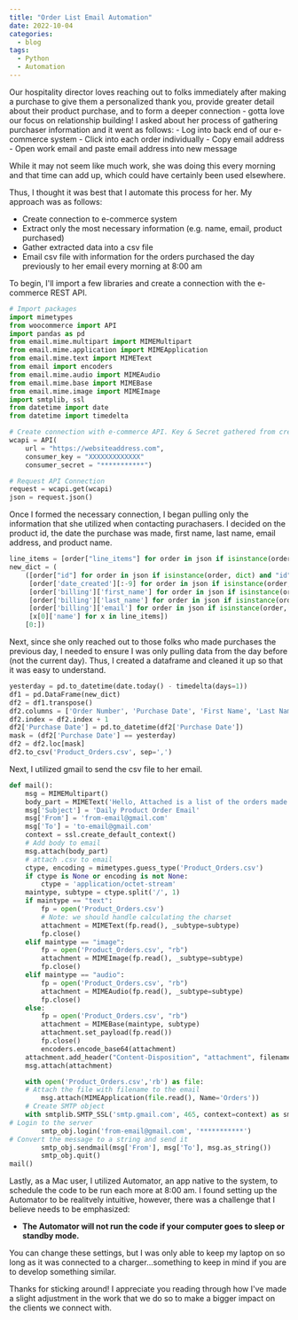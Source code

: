 ```yaml
---
title: "Order List Email Automation"
date: 2022-10-04
categories:
  - blog
tags:
  - Python
  - Automation
---
```


Our hospitality director loves reaching out to folks immediately after making a purchase to give them a personalized thank you, provide greater detail about their product purchase, and to form a deeper connection - gotta love our focus on relationship building! I asked about her process of gathering purchaser information and it went as follows:
    - Log into back end of our e-commerce system
    - Click into each order individually
    - Copy email address
    - Open work email and paste email address into new message

While it may not seem like much work, she was doing this every morning and that time can add up, which could have certainly been used elsewhere. 

Thus, I thought it was best that I automate this process for her. My approach was as follows:
* Create connection to e-commerce system
* Extract only the most necessary information (e.g. name, email, product purchased)
* Gather extracted data into a csv file
* Email csv file with information for the orders purchased the day previously to her email every morning at 8:00 am

To begin, I'll import a few libraries and create a connection with the e-commerce REST API.
```python
# Import packages
import mimetypes
from woocommerce import API
import pandas as pd
from email.mime.multipart import MIMEMultipart
from email.mime.application import MIMEApplication
from email.mime.text import MIMEText
from email import encoders
from email.mime.audio import MIMEAudio
from email.mime.base import MIMEBase
from email.mime.image import MIMEImage
import smtplib, ssl
from datetime import date
from datetime import timedelta

# Create connection with e-commerce API. Key & Secret gathered from created REST API created in e-commerce back end. 
wcapi = API(
    url = "https://websiteaddress.com",
    consumer_key = "XXXXXXXXXXXXX"
    consumer_secret = "***********")

# Request API Connection
request = wcapi.get(wcapi)
json = request.json()
```

Once I formed the necessary connection, I began pulling only the information that she utilized when contacting purachasers. I decided on the product id, the date the purchase was made, first name, last name, email address, and product name.
```python
line_items = [order["line_items"] for order in json if isinstance(order, dict) and "line_items" in order]
new_dict = (
    ([order["id"] for order in json if isinstance(order, dict) and "id" in order],
     [order['date_created'][:-9] for order in json if isinstance(order, dict) and 'date_created' in order],
     [order['billing']['first_name'] for order in json if isinstance(order, dict) and 'billing' in order],
     [order['billing']['last_name'] for order in json if isinstance(order, dict) and 'billing' in order],
     [order['billing']['email'] for order in json if isinstance(order, dict) and 'billing' in order],
     [x[0]['name'] for x in line_items])
    [0:])
```

Next, since she only reached out to those folks who made purchases the previous day, I needed to ensure I was only pulling data from the day before (not the current day). Thus, I created a dataframe and cleaned it up so that it was easy to understand.  
```python
yesterday = pd.to_datetime(date.today() - timedelta(days=1))
df1 = pd.DataFrame(new_dict)
df2 = df1.transpose()
df2.columns = ['Order Number', 'Purchase Date', 'First Name', 'Last Name', 'Email', 'Course Name']
df2.index = df2.index + 1
df2['Purchase Date'] = pd.to_datetime(df2['Purchase Date'])
mask = (df2['Purchase Date'] == yesterday)
df2 = df2.loc[mask]
df2.to_csv('Product_Orders.csv', sep=',')
```

Next, I utilized gmail to send the csv file to her email. 
```python
def mail():
    msg = MIMEMultipart()
    body_part = MIMEText('Hello, Attached is a list of the orders made yesterday.', 'plain')
    msg['Subject'] = 'Daily Product Order Email'
    msg['From'] = 'from-email@gmail.com'
    msg['To'] = 'to-email@gmail.com'
    context = ssl.create_default_context()
    # Add body to email
    msg.attach(body_part)
    # attach .csv to email
    ctype, encoding = mimetypes.guess_type('Product_Orders.csv')
    if ctype is None or encoding is not None:
        ctype = 'application/octet-stream'
    maintype, subtype = ctype.split('/', 1)
    if maintype == "text":
        fp = open('Product_Orders.csv')
        # Note: we should handle calculating the charset
        attachment = MIMEText(fp.read(), _subtype=subtype)
        fp.close()
    elif maintype == "image":
        fp = open('Product_Orders.csv', "rb")
        attachment = MIMEImage(fp.read(), _subtype=subtype)
        fp.close()
    elif maintype == "audio":
        fp = open('Product_Orders.csv', "rb")
        attachment = MIMEAudio(fp.read(), _subtype=subtype)
        fp.close()
    else:
        fp = open('Product_Orders.csv', "rb")
        attachment = MIMEBase(maintype, subtype)
        attachment.set_payload(fp.read())
        fp.close()
        encoders.encode_base64(attachment)
    attachment.add_header("Content-Disposition", "attachment", filename='Product_Orders.csv')
    msg.attach(attachment)

    with open('Product_Orders.csv','rb') as file:
    # Attach the file with filename to the email
        msg.attach(MIMEApplication(file.read(), Name='Orders'))
    # Create SMTP object
    with smtplib.SMTP_SSL('smtp.gmail.com', 465, context=context) as smtp_obj:
# Login to the server
        smtp_obj.login('from-email@gmail.com', '***********')
# Convert the message to a string and send it
        smtp_obj.sendmail(msg['From'], msg['To'], msg.as_string())
        smtp_obj.quit()
mail()
```
Lastly, as a Mac user, I utilized Automator, an app native to the system, to schedule the code to be run each more at 8:00 am. I found setting up the Automator to be realitvely intuitive, however, there was a challenge that I believe needs to be emphasized:
* <strong>The Automator will not run the code if your computer goes to sleep or standby mode.</strong> 

You can change these settings, but I was only able to keep my laptop on so long as it was connected to a charger...something to keep in mind if you are to develop something similar. 

Thanks for sticking around! I appreciate you reading through how I've made a slight adjustment in the work that we do so to make a bigger impact on the clients we connect with. 

